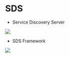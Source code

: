 # SDS
* Service Discovery Server

![](https://github.com/cube-group/SDS/blob/master/images/icon.png)

* SDS Framework

![](https://github.com/cube-group/SDS/blob/master/images/framework.png)
